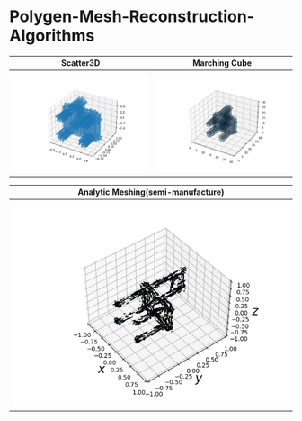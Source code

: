 # Polygen-Mesh-Reconstruction-Algorithms
Scatter3D             |  Marching Cube
:-------------------------:|:-------------------------:
![chair](https://github.com/foollh/Polygen-Mesh-Reconstruction-Algorithms/blob/main/img/scatter_chair.png)  |  ![chair](https://github.com/foollh/Polygen-Mesh-Reconstruction-Algorithms/blob/main/img/mc_chair.png)

Analytic Meshing(semi-manufacture)           |  
:-------------------------:|
![chair](https://github.com/foollh/Polygen-Mesh-Reconstruction-Algorithms/blob/main/img/AM_chair.png) |